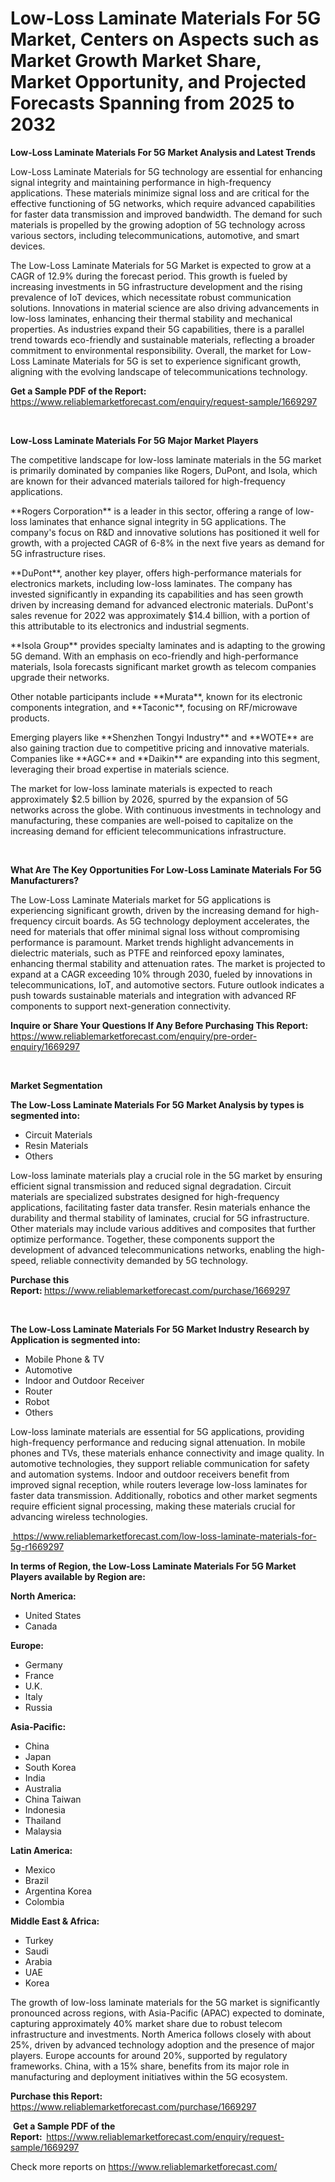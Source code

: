 <p><h1>Low-Loss Laminate Materials For 5G Market, Centers on Aspects such as Market Growth Market Share, Market Opportunity, and Projected Forecasts Spanning from 2025 to 2032</h1></p><p><strong>Low-Loss Laminate Materials For 5G Market Analysis and Latest Trends</strong></p>
<p><p>Low-Loss Laminate Materials for 5G technology are essential for enhancing signal integrity and maintaining performance in high-frequency applications. These materials minimize signal loss and are critical for the effective functioning of 5G networks, which require advanced capabilities for faster data transmission and improved bandwidth. The demand for such materials is propelled by the growing adoption of 5G technology across various sectors, including telecommunications, automotive, and smart devices.</p><p>The Low-Loss Laminate Materials for 5G Market is expected to grow at a CAGR of 12.9% during the forecast period. This growth is fueled by increasing investments in 5G infrastructure development and the rising prevalence of IoT devices, which necessitate robust communication solutions. Innovations in material science are also driving advancements in low-loss laminates, enhancing their thermal stability and mechanical properties. As industries expand their 5G capabilities, there is a parallel trend towards eco-friendly and sustainable materials, reflecting a broader commitment to environmental responsibility. Overall, the market for Low-Loss Laminate Materials for 5G is set to experience significant growth, aligning with the evolving landscape of telecommunications technology.</p></p>
<p><strong>Get a Sample PDF of the Report:&nbsp;</strong> <a href="https://www.reliablemarketforecast.com/enquiry/request-sample/1669297?utm_campaign=3175&utm_medium=2&utm_source=Github&utm_content=ia&utm_term=04042025&utm_id=low-loss-laminate-materials-for-5g">https://www.reliablemarketforecast.com/enquiry/request-sample/1669297</a></p>
<p>&nbsp;</p>
<p><strong>Low-Loss Laminate Materials For 5G Major Market Players</strong></p>
<p><p>The competitive landscape for low-loss laminate materials in the 5G market is primarily dominated by companies like Rogers, DuPont, and Isola, which are known for their advanced materials tailored for high-frequency applications. </p><p>**Rogers Corporation** is a leader in this sector, offering a range of low-loss laminates that enhance signal integrity in 5G applications. The company's focus on R&D and innovative solutions has positioned it well for growth, with a projected CAGR of 6-8% in the next five years as demand for 5G infrastructure rises.</p><p>**DuPont**, another key player, offers high-performance materials for electronics markets, including low-loss laminates. The company has invested significantly in expanding its capabilities and has seen growth driven by increasing demand for advanced electronic materials. DuPont's sales revenue for 2022 was approximately $14.4 billion, with a portion of this attributable to its electronics and industrial segments.</p><p>**Isola Group** provides specialty laminates and is adapting to the growing 5G demand. With an emphasis on eco-friendly and high-performance materials, Isola forecasts significant market growth as telecom companies upgrade their networks. </p><p>Other notable participants include **Murata**, known for its electronic components integration, and **Taconic**, focusing on RF/microwave products. </p><p>Emerging players like **Shenzhen Tongyi Industry** and **WOTE** are also gaining traction due to competitive pricing and innovative materials. Companies like **AGC** and **Daikin** are expanding into this segment, leveraging their broad expertise in materials science.</p><p>The market for low-loss laminate materials is expected to reach approximately $2.5 billion by 2026, spurred by the expansion of 5G networks across the globe. With continuous investments in technology and manufacturing, these companies are well-poised to capitalize on the increasing demand for efficient telecommunications infrastructure.</p></p>
<p>&nbsp;</p>
<p><strong>What Are The Key Opportunities For Low-Loss Laminate Materials For 5G Manufacturers?</strong></p>
<p><p>The Low-Loss Laminate Materials market for 5G applications is experiencing significant growth, driven by the increasing demand for high-frequency circuit boards. As 5G technology deployment accelerates, the need for materials that offer minimal signal loss without compromising performance is paramount. Market trends highlight advancements in dielectric materials, such as PTFE and reinforced epoxy laminates, enhancing thermal stability and attenuation rates. The market is projected to expand at a CAGR exceeding 10% through 2030, fueled by innovations in telecommunications, IoT, and automotive sectors. Future outlook indicates a push towards sustainable materials and integration with advanced RF components to support next-generation connectivity.</p></p>
<p><strong>Inquire or Share Your Questions If Any Before Purchasing This Report:</strong> <a href="https://www.reliablemarketforecast.com/enquiry/pre-order-enquiry/1669297?utm_campaign=3175&utm_medium=2&utm_source=Github&utm_content=ia&utm_term=04042025&utm_id=low-loss-laminate-materials-for-5g">https://www.reliablemarketforecast.com/enquiry/pre-order-enquiry/1669297</a></p>
<p>&nbsp;</p>
<p><strong>Market Segmentation</strong></p>
<p><strong>The Low-Loss Laminate Materials For 5G Market Analysis by types is segmented into:</strong></p>
<p><ul><li>Circuit Materials</li><li>Resin Materials</li><li>Others</li></ul></p>
<p><p>Low-loss laminate materials play a crucial role in the 5G market by ensuring efficient signal transmission and reduced signal degradation. Circuit materials are specialized substrates designed for high-frequency applications, facilitating faster data transfer. Resin materials enhance the durability and thermal stability of laminates, crucial for 5G infrastructure. Other materials may include various additives and composites that further optimize performance. Together, these components support the development of advanced telecommunications networks, enabling the high-speed, reliable connectivity demanded by 5G technology.</p></p>
<p><strong>Purchase this Report:&nbsp;</strong><a href="https://www.reliablemarketforecast.com/purchase/1669297?utm_campaign=3175&utm_medium=2&utm_source=Github&utm_content=ia&utm_term=04042025&utm_id=low-loss-laminate-materials-for-5g">https://www.reliablemarketforecast.com/purchase/1669297</a></p>
<p>&nbsp;</p>
<p><strong>The Low-Loss Laminate Materials For 5G Market Industry Research by Application is segmented into:</strong></p>
<p><ul><li>Mobile Phone & TV</li><li>Automotive</li><li>Indoor and Outdoor Receiver</li><li>Router</li><li>Robot</li><li>Others</li></ul></p>
<p><p>Low-loss laminate materials are essential for 5G applications, providing high-frequency performance and reducing signal attenuation. In mobile phones and TVs, these materials enhance connectivity and image quality. In automotive technologies, they support reliable communication for safety and automation systems. Indoor and outdoor receivers benefit from improved signal reception, while routers leverage low-loss laminates for faster data transmission. Additionally, robotics and other market segments require efficient signal processing, making these materials crucial for advancing wireless technologies.</p></p>
<p><a href="https://www.reliablemarketforecast.com/low-loss-laminate-materials-for-5g-r1669297?utm_campaign=3175&utm_medium=2&utm_source=Github&utm_content=ia&utm_term=04042025&utm_id=low-loss-laminate-materials-for-5g">&nbsp;https://www.reliablemarketforecast.com/low-loss-laminate-materials-for-5g-r1669297</a></p>
<p><strong>In terms of Region, the Low-Loss Laminate Materials For 5G Market Players available by Region are:</strong></p>
<p>
    <p> <strong> North America: </strong>
        <ul>
            <li>United States</li>
            <li>Canada</li>
        </ul>
        </p> 
    <p> <strong> Europe: </strong>
        <ul>
            <li>Germany</li>
            <li>France</li>
            <li>U.K.</li>
            <li>Italy</li>
            <li>Russia</li>
        </ul>
        </p> 
    <p> <strong> Asia-Pacific: </strong>
        <ul>
            <li>China</li>
            <li>Japan</li>
            <li>South Korea</li>
            <li>India</li>
            <li>Australia</li>
            <li>China Taiwan</li>
            <li>Indonesia</li>
            <li>Thailand</li>
            <li>Malaysia</li>
        </ul>
        </p> 
    <p> <strong> Latin America: </strong>
        <ul>
            <li>Mexico</li>
            <li>Brazil</li>
            <li>Argentina Korea</li>
            <li>Colombia</li>
        </ul>
        </p> 
    <p> <strong> Middle East & Africa: </strong>
        <ul>
            <li>Turkey</li>
            <li>Saudi</li>
            <li>Arabia</li>
            <li>UAE</li>
            <li>Korea</li>
        </ul>
    </p>
    </p>
<p><p>The growth of low-loss laminate materials for the 5G market is significantly pronounced across regions, with Asia-Pacific (APAC) expected to dominate, capturing approximately 40% market share due to robust telecom infrastructure and investments. North America follows closely with about 25%, driven by advanced technology adoption and the presence of major players. Europe accounts for around 20%, supported by regulatory frameworks. China, with a 15% share, benefits from its major role in manufacturing and deployment initiatives within the 5G ecosystem.</p></p>
<p><strong>Purchase this Report: </strong><a href="https://www.reliablemarketforecast.com/purchase/1669297?utm_campaign=3175&utm_medium=2&utm_source=Github&utm_content=ia&utm_term=04042025&utm_id=low-loss-laminate-materials-for-5g">https://www.reliablemarketforecast.com/purchase/1669297</a></p>
<p>&nbsp;<strong>Get a Sample PDF of the Report:&nbsp;&nbsp;</strong><a href="https://www.reliablemarketforecast.com/enquiry/request-sample/1669297?utm_campaign=3175&utm_medium=2&utm_source=Github&utm_content=ia&utm_term=04042025&utm_id=low-loss-laminate-materials-for-5g">https://www.reliablemarketforecast.com/enquiry/request-sample/1669297</a></p>
<p><strong></strong></p>
<p>Check more reports on <a href="https://www.reliablemarketforecast.com/?utm_campaign=3175&utm_medium=2&utm_source=Github&utm_content=ia&utm_term=04042025&utm_id=low-loss-laminate-materials-for-5g">https://www.reliablemarketforecast.com/</a></p>